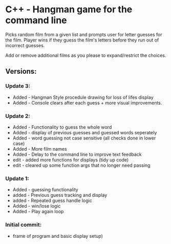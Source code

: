 # C++ - Hangman game for the command line


Picks random film from a given list and prompts user for letter guesses for the film.
Player wins if they guess the film's letters before they run out of incorrect guesses.

Add or remove additional films as you please to expand/restrict the choices.


## Versions:

### Update 3:
- Added - Hangman Style procedule drawing for loss of lifes display
- Added - Console clears after each guess + more visual improvements.

### Update 2:
- Added - Functionality to guess the whole word
- Added - display of previous guesses and guessed words seperately
- Added - word guessing not case sensitive (all checks done in lower case)
- Added - More film names
- Added - Delay to the command line to improve text feedback
- edit - added more functions for displays (tidy up code)
- edit - cleared up some function args that no longer need passing

### Update 1:
- Added - guessing functionality
- added - Previous guess tracking and display
- added - Repeated guess handle logic
- Added - win/lose logic
- Added - Play again loop


### Initial commit:
- frame of program and basic display setup)